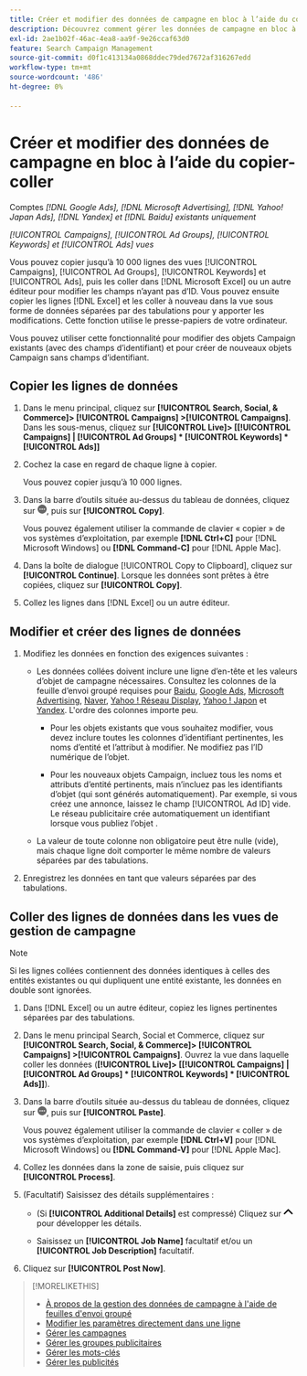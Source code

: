 ```yaml
---
title: Créer et modifier des données de campagne en bloc à l’aide du copier-coller
description: Découvrez comment gérer les données de campagne en bloc à l’aide de la fonctionnalité de copier-coller.
exl-id: 2ae1b02f-46ac-4ea8-aa9f-9e26ccaf63d0
feature: Search Campaign Management
source-git-commit: d0f1c413134a0868ddec79ded7672af316267edd
workflow-type: tm+mt
source-wordcount: '486'
ht-degree: 0%

---
```


# Créer et modifier des données de campagne en bloc à l’aide du copier-coller

Comptes *[!DNL Google Ads], [!DNL Microsoft Advertising], [!DNL Yahoo! Japan Ads], [!DNL Yandex] et [!DNL Baidu] existants uniquement*

*[!UICONTROL Campaigns], [!UICONTROL Ad Groups], [!UICONTROL Keywords] et [!UICONTROL Ads] vues*

Vous pouvez copier jusqu’à 10 000 lignes des vues [!UICONTROL Campaigns], [!UICONTROL Ad Groups], [!UICONTROL Keywords] et [!UICONTROL Ads], puis les coller dans [!DNL Microsoft Excel] ou un autre éditeur pour modifier les champs n’ayant pas d’ID. Vous pouvez ensuite copier les lignes [!DNL Excel] et les coller à nouveau dans la vue sous forme de données séparées par des tabulations pour y apporter les modifications. Cette fonction utilise le presse-papiers de votre ordinateur.

Vous pouvez utiliser cette fonctionnalité pour modifier des objets Campaign existants (avec des champs d’identifiant) et pour créer de nouveaux objets Campaign sans champs d’identifiant.

## Copier les lignes de données

1. Dans le menu principal, cliquez sur **[!UICONTROL Search, Social, & Commerce]> [!UICONTROL Campaigns] >[!UICONTROL Campaigns]**. Dans les sous-menus, cliquez sur **[!UICONTROL Live]> \[[!UICONTROL Campaigns] \| [!UICONTROL Ad Groups] * [!UICONTROL Keywords] * [!UICONTROL Ads]\]**

1. Cochez la case en regard de chaque ligne à copier.

   Vous pouvez copier jusqu’à 10 000 lignes.

1. Dans la barre d’outils située au-dessus du tableau de données, cliquez sur ![Plus](/help/search-social-commerce/assets/more.png "Plus"), puis sur **[!UICONTROL Copy]**.

   Vous pouvez également utiliser la commande de clavier « copier » de vos systèmes d’exploitation, par exemple **[!DNL Ctrl+C]** pour [!DNL Microsoft Windows] ou **[!DNL Command-C]** pour [!DNL Apple Mac].

1. Dans la boîte de dialogue [!UICONTROL Copy to Clipboard], cliquez sur **[!UICONTROL Continue]**. Lorsque les données sont prêtes à être copiées, cliquez sur **[!UICONTROL Copy]**.

1. Collez les lignes dans [!DNL Excel] ou un autre éditeur.

## Modifier et créer des lignes de données

1. Modifiez les données en fonction des exigences suivantes :

   * Les données collées doivent inclure une ligne d’en-tête et les valeurs d’objet de campagne nécessaires. Consultez les colonnes de la feuille d’envoi groupé requises pour [Baidu](/help/search-social-commerce/campaign-management/bulksheets/bulksheet-data-formats/bulksheet-data-baidu.md), [Google Ads](/help/search-social-commerce/campaign-management/bulksheets/bulksheet-data-formats/bulksheet-data-google.md), [Microsoft Advertising](/help/search-social-commerce/campaign-management/bulksheets/bulksheet-data-formats/bulksheet-data-microsoft.md), [Naver](/help/search-social-commerce/campaign-management/bulksheets/bulksheet-data-formats/bulksheet-data-naver.md), [Yahoo ! Réseau Display](/help/search-social-commerce/campaign-management/bulksheets/bulksheet-data-formats/bulksheet-data-yahoo-display-network.md), [Yahoo ! Japon](/help/search-social-commerce/campaign-management/bulksheets/bulksheet-data-formats/bulksheet-data-yahoo-japan.md) et [Yandex](/help/search-social-commerce/campaign-management/bulksheets/bulksheet-data-formats/bulksheet-data-yandex.md). L&#39;ordre des colonnes importe peu.

      * Pour les objets existants que vous souhaitez modifier, vous devez inclure toutes les colonnes d’identifiant pertinentes, les noms d’entité et l’attribut à modifier. Ne modifiez pas l’ID numérique de l’objet.

      * Pour les nouveaux objets Campaign, incluez tous les noms et attributs d’entité pertinents, mais n’incluez pas les identifiants d’objet (qui sont générés automatiquement). Par exemple, si vous créez une annonce, laissez le champ [!UICONTROL Ad ID] vide. Le réseau publicitaire crée automatiquement un identifiant lorsque vous publiez l’objet .

   * La valeur de toute colonne non obligatoire peut être nulle (vide), mais chaque ligne doit comporter le même nombre de valeurs séparées par des tabulations.

1. Enregistrez les données en tant que valeurs séparées par des tabulations.

## Coller des lignes de données dans les vues de gestion de campagne

>[!NOTE]
>
>Si les lignes collées contiennent des données identiques à celles des entités existantes ou qui dupliquent une entité existante, les données en double sont ignorées.

1. Dans [!DNL Excel] ou un autre éditeur, copiez les lignes pertinentes séparées par des tabulations.

1. Dans le menu principal Search, Social et Commerce, cliquez sur **[!UICONTROL Search, Social, & Commerce]> [!UICONTROL Campaigns] >[!UICONTROL Campaigns]**. Ouvrez la vue dans laquelle coller les données (**[!UICONTROL Live]> \[[!UICONTROL Campaigns] \| [!UICONTROL Ad Groups] * [!UICONTROL Keywords] * [!UICONTROL Ads]\]**).

1. Dans la barre d’outils située au-dessus du tableau de données, cliquez sur ![Plus](/help/search-social-commerce/assets/more.png "Plus"), puis sur **[!UICONTROL Paste]**.

   Vous pouvez également utiliser la commande de clavier « coller » de vos systèmes d’exploitation, par exemple **[!DNL Ctrl+V]** pour [!DNL Microsoft Windows] ou **[!DNL Command-V]** pour [!DNL Apple Mac].

1. Collez les données dans la zone de saisie, puis cliquez sur **[!UICONTROL Process]**.

1. (Facultatif) Saisissez des détails supplémentaires :

   * (Si **[!UICONTROL Additional Details]** est compressé) Cliquez sur ![Ouvrir](/help/search-social-commerce/assets/chevron-up.png "Ouvrir") pour développer les détails.

   * Saisissez un **[!UICONTROL Job Name]** facultatif et/ou un **[!UICONTROL Job Description]** facultatif.

1. Cliquez sur **[!UICONTROL Post Now]**.


>[!MORELIKETHIS]
>
>* [À propos de la gestion des données de campagne à l&#39;aide de feuilles d&#39;envoi groupé](/help/search-social-commerce/campaign-management/bulksheets/bulksheet-about.md)
>* [Modifier les paramètres directement dans une ligne](/help/search-social-commerce/common-tasks/settings-edit-within-row.md)
>* [Gérer les campagnes](/help/search-social-commerce/campaign-management/campaigns/campaign-manage.md)
>* [Gérer les groupes publicitaires](/help/search-social-commerce/campaign-management/campaigns/ad-group-manage.md)
>* [Gérer les mots-clés](/help/search-social-commerce/campaign-management/campaigns/keyword-manage.md)
>* [Gérer les publicités](/help/search-social-commerce/campaign-management/campaigns/ad-manage.md)
